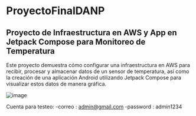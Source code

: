 # ProyectoFinalDANP
## Proyecto de Infraestructura en AWS y App en Jetpack Compose para Monitoreo de Temperatura
Este proyecto demuestra cómo configurar una infraestructura en AWS para recibir, procesar y almacenar datos de un sensor de temperatura, así como la creación de una aplicación Android utilizando Jetpack Compose para visualizar estos datos de manera gráfica.

![image](https://github.com/limpker10/ProyectoFinalDANP/assets/78027312/da3ba6ec-ce2e-4507-aee6-f66e5a8b5295)

Cuenta para testeo: 
-correo : admin@gmail.com
-password : admin1234

